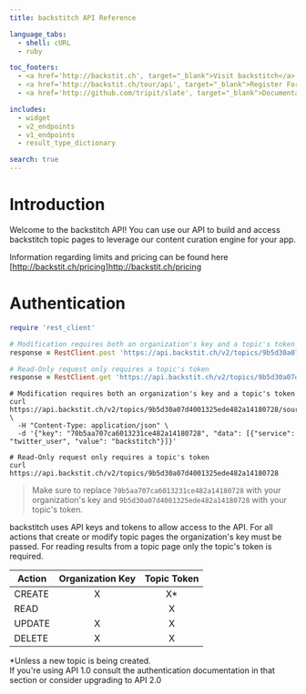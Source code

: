 ```yaml
---
title: backstitch API Reference

language_tabs:
  - shell: cURL
  - ruby

toc_footers:
  - <a href='http://backstit.ch', target="_blank">Visit backstitch</a>
  - <a href='http://backstit.ch/tour/api', target="_blank">Register For A Developer Key</a>
  - <a href='http://github.com/tripit/slate', target="_blank">Documentation Powered by Slate</a>

includes:
  - widget
  - v2_endpoints
  - v1_endpoints
  - result_type_dictionary

search: true
---
```


# Introduction

Welcome to the backstitch API!  You can use our API to build and access backstitch topic pages to leverage our content curation engine for your app.

Information regarding limits and pricing can be found here [http://backstit.ch/pricing]http://backstit.ch/pricing

# Authentication

```ruby
require 'rest_client'

# Modification requires both an organization's key and a topic's token
response = RestClient.post 'https://api.backstit.ch/v2/topics/9b5d30a07d4001325ede482a14180728/sources', :params => {:key => '70b5aa707ca6013231ce482a14180728', :data => [{:service => 'twitter_user', :value => 'backstitch'}]}

# Read-Only request only requires a topic's token
response = RestClient.get 'https://api.backstit.ch/v2/topics/9b5d30a07d4001325ede482a14180728'
```

<!-- ```python
import urllib
import urllib2

# Modification requires both an organization's key and a topic's token
endpoint = 'https://api.backstit.ch/v2/topics/9b5d30a07d4001325ede482a14180728/sources'
params = {'key': '70b5aa707ca6013231ce482a14180728', 'data': [{'service': 'twitter_user', 'value': 'backstitch'}]}
encoded_params = urllib.urlencode(params)
request = urllib2.Request(endpoint, encoded_params)
response = urllib2.urlopen(request)

# Read-Only request only requires a topic's token
response = urllib2.urlopen('https://api.backstit.ch/v2/topics/9b5d30a07d4001325ede482a14180728')
``` -->

```shell
# Modification requires both an organization's key and a topic's token
curl https://api.backstit.ch/v2/topics/9b5d30a07d4001325ede482a14180728/sources \
  -H "Content-Type: application/json" \
  -d '{"key": "70b5aa707ca6013231ce482a14180728", "data": [{"service": "twitter_user", "value": "backstitch"}]}'
  
# Read-Only request only requires a topic's token
curl https://api.backstit.ch/v2/topics/9b5d30a07d4001325ede482a14180728
```
> Make sure to replace `70b5aa707ca6013231ce482a14180728` with your organization's key and `9b5d30a07d4001325ede482a14180728` with your topic's token.

backstitch uses API keys and tokens to allow access to the API.  For all actions that create or modify topic pages
the organization's key must be passed.  For reading results from a topic page only the topic's token is required.

| Action | Organization Key | Topic Token|
|---------|:-------:|:-----------:|
CREATE | X | X* |
READ   |  |  X  |
UPDATE | X | X |
DELETE | X | X |

<aside class="notice">*Unless a new topic is being created.</aside>
<aside class="warning">
If you're using API 1.0 consult the authentication documentation in that section or consider upgrading to API 2.0
</aside>


